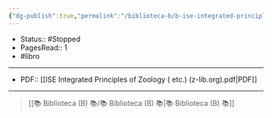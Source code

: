 ```yaml
---
{"dg-publish":true,"permalink":"/biblioteca-b/b-ise-integrated-principles-of-zoology/"}
---
```



- Status:: #Stopped 
- PagesRead:: 1
- #libro

---

- PDF:: [[ISE Integrated Principles of Zoology ( etc.) (z-lib.org).pdf|PDF]]

---

> [[📚 Biblioteca (B) 📚/📚 Biblioteca (B) 📚\|📚 Biblioteca (B) 📚]]